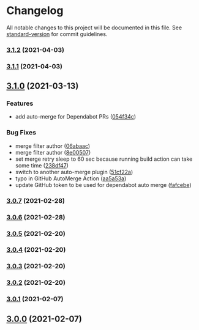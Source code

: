 # Changelog

All notable changes to this project will be documented in this file. See [standard-version](https://github.com/conventional-changelog/standard-version) for commit guidelines.

### [3.1.2](https://github.com/seeebiii/ses-verify-identities/compare/v3.1.1...v3.1.2) (2021-04-03)

### [3.1.1](https://github.com/seeebiii/ses-verify-identities/compare/v3.1.0...v3.1.1) (2021-04-03)

## [3.1.0](https://github.com/seeebiii/ses-verify-identities/compare/v3.0.7...v3.1.0) (2021-03-13)


### Features

* add auto-merge for Dependabot PRs ([054f34c](https://github.com/seeebiii/ses-verify-identities/commit/054f34c6c5a76e15a844f8580aab47efb24f04f3))


### Bug Fixes

* merge filter author ([06abaac](https://github.com/seeebiii/ses-verify-identities/commit/06abaacb7bbfaae12abdd422692df1b5042abfe6))
* merge filter author ([8e00507](https://github.com/seeebiii/ses-verify-identities/commit/8e00507982c620895d9b7b249a8e7be703f83693))
* set merge retry sleep to 60 sec because running build action can take some time ([238df47](https://github.com/seeebiii/ses-verify-identities/commit/238df47553e37bfae46afb8201e3b41b0be1ac64))
* switch to another auto-merge plugin ([51cf22a](https://github.com/seeebiii/ses-verify-identities/commit/51cf22a6d76a3bfc0c6992de9d50be20877d3122))
* typo in GitHub AutoMerge Action ([aa5a53a](https://github.com/seeebiii/ses-verify-identities/commit/aa5a53a9215e955b8b8ec776235f39342fde6829))
* update GitHub token to be used for dependabot auto merge ([fafcebe](https://github.com/seeebiii/ses-verify-identities/commit/fafcebefd2bd3a916728a0271f1bdf42707d0177))

### [3.0.7](https://github.com/seeebiii/ses-verify-identities/compare/v3.0.6...v3.0.7) (2021-02-28)

### [3.0.6](https://github.com/seeebiii/ses-verify-identities/compare/v3.0.5...v3.0.6) (2021-02-28)

### [3.0.5](https://github.com/seeebiii/ses-verify-identities/compare/v3.0.4...v3.0.5) (2021-02-20)

### [3.0.4](https://github.com/seeebiii/ses-verify-identities/compare/v3.0.3...v3.0.4) (2021-02-20)

### [3.0.3](https://github.com/seeebiii/ses-verify-identities/compare/v3.0.2...v3.0.3) (2021-02-20)

### [3.0.2](https://github.com/seeebiii/ses-verify-identities/compare/v3.0.1...v3.0.2) (2021-02-20)

### [3.0.1](https://github.com/seeebiii/ses-verify-identities/compare/v3.0.0...v3.0.1) (2021-02-07)

## [3.0.0](https://github.com/seeebiii/ses-verify-identities/compare/v2.0.2...v3.0.0) (2021-02-07)
